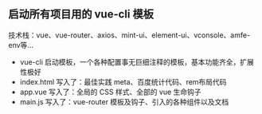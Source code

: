启动所有项目用的 vue-cli 模板
---
技术栈：vue、vue-router、axios、mint-ui、element-ui、vconsole、amfe-env等...

- vue-cli 启动模板，一个各种配置事无巨细注释的模板，基本功能齐全，扩展性极好
- index.html 写入了：最佳实践 meta、百度统计代码、rem布局代码
- app.vue 写入了：全局的 CSS 样式、全部的 vue 生命钩子
- main.js 写入了：vue-router 模板及钩子、引入的各种组件以及文档